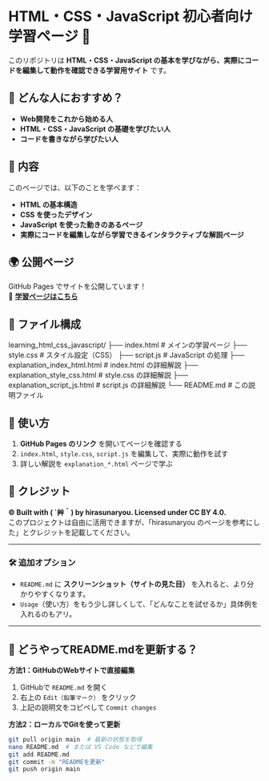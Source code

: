 # HTML・CSS・JavaScript 初心者向け学習ページ 🚀

このリポジトリは **HTML・CSS・JavaScript の基本を学びながら、実際にコードを編集して動作を確認できる学習用サイト** です。

## 🔹 どんな人におすすめ？
- **Web開発をこれから始める人**
- **HTML・CSS・JavaScript の基礎を学びたい人**
- **コードを書きながら学びたい人**

## 📖 内容
このページでは、以下のことを学べます：
- **HTML の基本構造**
- **CSS を使ったデザイン**
- **JavaScript を使った動きのあるページ**
- **実際にコードを編集しながら学習できるインタラクティブな解説ページ**

## 🌍 公開ページ
GitHub Pages でサイトを公開しています！  
📌 **[学習ページはこちら](https://hirasunaryou.github.io/learning_html_css_javascript/)**

## 📂 ファイル構成
learning_html_css_javascript/ ├── index.html # メインの学習ページ
├── style.css # スタイル設定（CSS）
├── script.js # JavaScript の処理
├── explanation_index_html.html # index.html の詳細解説
├── explanation_style_css.html # style.css の詳細解説
├── explanation_script_js.html # script.js の詳細解説
└── README.md # この説明ファイル


## 🔄 使い方
1. **GitHub Pages のリンク** を開いてページを確認する
2. `index.html`, `style.css`, `script.js` を編集して、実際に動作を試す
3. 詳しい解説を `explanation_*.html` ページで学ぶ

## 📝 クレジット
**© Built with ( ´艸｀) by hirasunaryou. Licensed under CC BY 4.0.**  
このプロジェクトは自由に活用できますが、「hirasunaryou のページを参考にした」とクレジットを記載してください。

---

### **🛠 追加オプション**
- `README.md` に **スクリーンショット（サイトの見た目）** を入れると、より分かりやすくなります。
- `Usage`（使い方）をもう少し詳しくして、「どんなことを試せるか」具体例を入れるのもアリ。

---

## **🚀 どうやってREADME.mdを更新する？**
**方法1：GitHubのWebサイトで直接編集**
1. GitHubで `README.md` を開く
2. 右上の `Edit（鉛筆マーク）` をクリック
3. 上記の説明文をコピペして `Commit changes`

**方法2：ローカルでGitを使って更新**
```bash
git pull origin main  # 最新の状態を取得
nano README.md  # または VS Code などで編集
git add README.md
git commit -m "READMEを更新"
git push origin main
